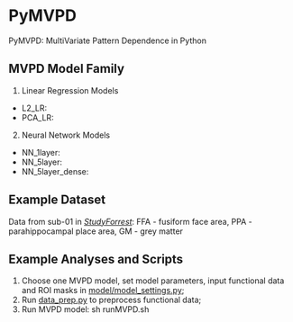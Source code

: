# PyMVPD

PyMVPD: MultiVariate Pattern Dependence in Python

## MVPD Model Family
1. Linear Regression Models
* L2_LR:
* PCA_LR:

2. Neural Network Models
* NN_1layer:
* NN_5layer:
* NN_5layer_dense:

##  Example Dataset
Data from sub-01 in [_StudyForrest_](http://studyforrest.org): FFA - fusiform face area, PPA - parahippocampal place area, GM - grey matter

##  Example Analyses and Scripts
1. Choose one MVPD model, set model parameters, input functional data and ROI masks in [model/model_settings.py](model/model_settings.py);
2. Run [data_prep.py](mvpd/data_prep.py) to preprocess functional data;
3. Run MVPD model: 
    sh runMVPD.sh
     


